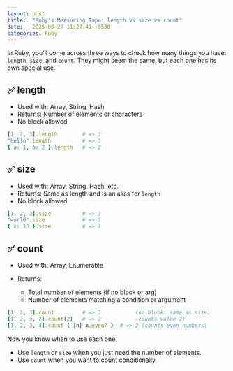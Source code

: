 ```yaml
---
layout: post
title:  "Ruby's Measuring Tape: length vs size vs count"
date:   2025-06-27 11:27:41 +0530
categories: Ruby
---
```

In Ruby, you’ll come across three ways to check how many things you have: `length`, `size`, and `count`. They might seem the same, but each one has its own special use.

## ✅ length
* Used with: Array, String, Hash
* Returns: Number of elements or characters
* No block allowed

```ruby
[1, 2, 3].length        # => 3
"hello".length          # => 5
{ a: 1, b: 2 }.length   # => 2
```
## ✅ size
* Used with: Array, String, Hash, etc.
* Returns: Same as length and is an alias for `length`
* No block allowed

```ruby
[1, 2, 3].size          # => 3
"world".size            # => 5
{ x: 10 }.size          # => 1
```
## ✅ count
* Used with: Array, Enumerable

* Returns:
  * Total number of elements (if no block or arg)
  * Number of elements matching a condition or argument

```ruby
[1, 2, 3].count         # => 3           (no block: same as size)
[1, 2, 3, 2].count(2)   # => 2           (counts value 2)
[1, 2, 3, 4].count { |n| n.even? }  # => 2 (counts even numbers)
```
Now you know when to use each one.
* Use `length` or `size` when you just need the number of elements.
* Use `count` when you want to count conditionally.
